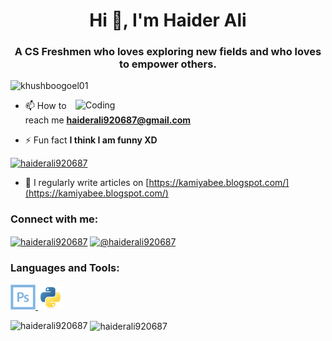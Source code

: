 <h1 align="center">Hi 👋, I'm Haider Ali</h1>
<h3 align="center">A CS Freshmen who loves exploring new fields and who loves to empower others.</h3>

<p align="left"> <img src="https://komarev.com/ghpvc/?username=khushboogoel01&label=Profile%20views&color=129e00&style=plastic" alt="khushboogoel01" /> </p>
<img align="right" alt="Coding" width="400" src="https://cdn.dribbble.com/users/2646423/screenshots/5507196/computer.gif">

- 📫 How to reach me **haiderali920687@gmail.com**

- ⚡ Fun fact **I think I am funny XD**

<p align="left"> <a href="https://github.com/ryo-ma/github-profile-trophy"><img src="https://github-profile-trophy.vercel.app/?username=haiderali920687" alt="haiderali920687" /></a> </p>

- 📝 I regularly write articles on [https://kamiyabee.blogspot.com/](https://kamiyabee.blogspot.com/)

<h3 align="left">Connect with me:</h3>
<p align="left">
<a href="https://linkedin.com/in/haiderali920687" target="blank"><img align="center" src="https://raw.githubusercontent.com/rahuldkjain/github-profile-readme-generator/master/src/images/icons/Social/linked-in-alt.svg" alt="haiderali920687" height="30" width="40" /></a>
<a href="https://medium.com/@haiderali920687" target="blank"><img align="center" src="https://raw.githubusercontent.com/rahuldkjain/github-profile-readme-generator/master/src/images/icons/Social/medium.svg" alt="@haiderali920687" height="30" width="40" /></a>
</p>

<h3 align="left">Languages and Tools:</h3>
<p align="left"> <a href="https://www.photoshop.com/en" target="_blank"> <img src="https://raw.githubusercontent.com/devicons/devicon/master/icons/photoshop/photoshop-line.svg" alt="photoshop" width="40" height="40"/> </a> <a href="https://www.python.org" target="_blank"> <img src="https://raw.githubusercontent.com/devicons/devicon/master/icons/python/python-original.svg" alt="python" width="40" height="40"/> </a> </p>

<p><img align="left" src="https://github-readme-stats.vercel.app/api/top-langs?username=haiderali920687&show_icons=true&locale=en&layout=compact" alt="haiderali920687" /></p>

<p>&nbsp;<img align="center" src="https://github-readme-stats.vercel.app/api?username=haiderali920687&show_icons=true&locale=en" alt="haiderali920687" /></p>

